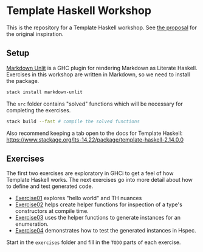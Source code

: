 # Template Haskell Workshop

This is the repository for a Template Haskell workshop. See [the proposal](doc/proposal.md) for the original
inspiration.

## Setup

[Markdown Unlit](https://hackage.haskell.org/package/markdown-unlit) is a GHC plugin for rendering Markdown as Literate
Haskell. Exercises in this workshop are written in Markdown, so we need to install the package.

```bash
stack install markdown-unlit
```

The `src` folder contains "solved" functions which will be necessary for completing the exercises.

```bash
stack build --fast # compile the solved functions
```

Also recommend keeping a tab open to the docs for Template Haskell:
https://www.stackage.org/lts-14.22/package/template-haskell-2.14.0.0

## Exercises

The first two exercises are exploratory in GHCi to get a feel of how Template Haskell works. The next exercises go into
more detail about how to define and test generated code.

* [Exercise01](exercises/Exercise01.md) explores "hello world" and TH nuances
* [Exercise02](exercises/Exercise02.md) helps create helper functions for inspection of a type's constructors at compile
  time.
* [Exercise03](exercises/Exercise03.md) uses the helper functions to generate instances for an enumeration.
* [Exercise04](exercises/Exercise04.md) demonstrates how to test the generated instances in Hspec.

Start in the `exercises` folder and fill in the `TODO` parts of each exercise.
